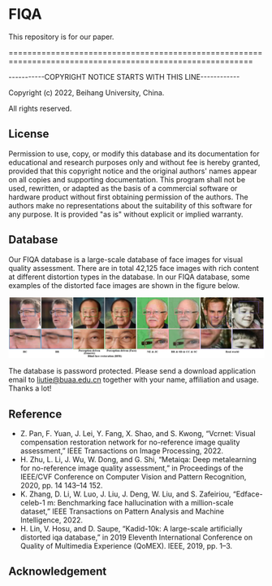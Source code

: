 # FIQA
This repository is for our paper.

==========================================================================================================

-----------COPYRIGHT NOTICE STARTS WITH THIS LINE------------

Copyright (c) 2022, Beihang University, China.

All rights reserved.

## License
Permission to use, copy, or modify this database and its documentation for educational and research purposes only and without fee is hereby granted, provided that this copyright notice and the original authors' names appear on all copies and supporting documentation. This program shall not be used, rewritten, or adapted as the basis of a commercial software or hardware product without first obtaining permission of the authors. The authors make no representations about the suitability of this software for any purpose. It is provided "as is" without explicit or implied warranty.


## Database
Our FIQA database is a large-scale database of face images for visual quality assessment. There are in total 42,125 face images with rich content at different distortion types in the database. In our FIQA database, some examples of the distorted face images are shown in the figure below.

<p align="center">
<img src="img/img.png"/ width="800px">
</p>

The database is password protected. Please send a download application email to liutie@buaa.edu.cn together with your name, affiliation and usage. Thanks a lot!


## Reference
- Z. Pan, F. Yuan, J. Lei, Y. Fang, X. Shao, and S. Kwong, “Vcrnet: Visual compensation restoration network for no-reference image quality assessment,” IEEE Transactions on Image Processing, 2022.
- H. Zhu, L. Li, J. Wu, W. Dong, and G. Shi, “Metaiqa: Deep metalearning for no-reference image quality assessment,” in Proceedings of the IEEE/CVF Conference on Computer Vision and Pattern Recognition, 2020, pp. 14 143–14 152.
- K. Zhang, D. Li, W. Luo, J. Liu, J. Deng, W. Liu, and S. Zafeiriou, “Edface-celeb-1 m: Benchmarking face hallucination with a million-scale dataset,”
IEEE Transactions on Pattern Analysis and Machine Intelligence, 2022.
- H. Lin, V. Hosu, and D. Saupe, “Kadid-10k: A large-scale artificially distorted iqa database,” in 2019 Eleventh International Conference on Quality of Multimedia Experience (QoMEX). IEEE, 2019, pp. 1–3.


## Acknowledgement


